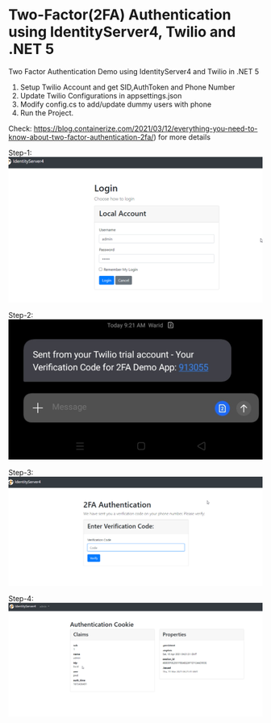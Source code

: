 # Two-Factor(2FA) Authentication using IdentityServer4, Twilio and .NET 5  
Two Factor Authentication Demo using IdentityServer4 and Twilio in .NET 5

1. Setup Twilio Account and get SID,AuthToken and Phone Number
2. Update Twilio Configurations in appsettings.json 
3. Modify config.cs to add/update dummy users with phone 
4. Run the Project. 

Check: https://blog.containerize.com/2021/03/12/everything-you-need-to-know-about-two-factor-authentication-2fa/) for more details

Step-1: 
![Login](https://github.com/csehammad/2FAUsingIdentityServer4/blob/main/demo/Login.png?raw=true)
 
Step-2: 
![Login](https://github.com/csehammad/2FAUsingIdentityServer4/blob/main/demo/Twilio-sms.jpg?Raw=True)

Step-3: 
![Login](https://github.com/csehammad/2FAUsingIdentityServer4/blob/main/demo/code.png?raw=true)

Step-4: 
![Login](https://github.com/csehammad/2FAUsingIdentityServer4/blob/main/demo/diagnostic.png?raw=true)


 
